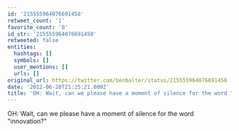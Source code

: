 ```yaml
---
id: '215555964076691458'
retweet_count: '1'
favorite_count: '0'
id_str: '215555964076691458'
retweeted: false
entities:
  hashtags: []
  symbols: []
  user_mentions: []
  urls: []
original_url: https://twitter.com/benbalter/status/215555964076691458
date: '2012-06-20T21:25:21.000Z'
title: 'OH: Wait, can we please have a moment of silence for the word "innovation?"'
---
```


OH: Wait, can we please have a moment of silence for the word "innovation?"